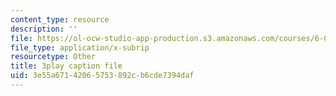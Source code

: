```yaml
---
content_type: resource
description: ''
file: https://ol-ocw-studio-app-production.s3.amazonaws.com/courses/6-042j-mathematics-for-computer-science-spring-2015/3e55a67142065753892cb6cde7394daf_TXNXT3oBROw.srt
file_type: application/x-subrip
resourcetype: Other
title: 3play caption file
uid: 3e55a671-4206-5753-892c-b6cde7394daf
---
```

